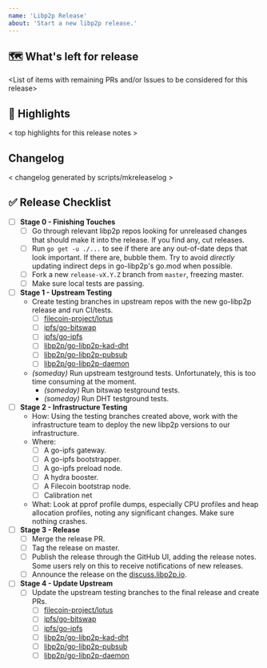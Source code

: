 ```yaml
---
name: 'Libp2p Release'
about: 'Start a new libp2p release.'
---
```


## 🗺 What's left for release

<List of items with remaining PRs and/or Issues to be considered for this release>

## 🔦 Highlights

< top highlights for this release notes >

## Changelog

< changelog generated by scripts/mkreleaselog >

## ✅ Release Checklist

- [ ] **Stage 0 - Finishing Touches**
    - [ ] Go through relevant libp2p repos looking for unreleased changes that should make it into the release. If you find any, cut releases.
    - [ ] Run `go get -u ./...` to see if there are any out-of-date deps that look important. If there are, bubble them. Try to avoid _directly_ updating indirect deps in go-libp2p's go.mod when possible.
    - [ ] Fork a new `release-vX.Y.Z` branch from `master`, freezing master.
    - [ ] Make sure local tests are passing.
- [ ] **Stage 1 - Upstream Testing**
  - Create testing branches in upstream repos with the new go-libp2p release and run CI/tests.
    - [ ] [filecoin-project/lotus](https://github.com/filecoin-project/lotus)
    - [ ] [ipfs/go-bitswap](https://github.com/ipfs/go-bitswap)
    - [ ] [ipfs/go-ipfs](https://github.com/ipfs/go-ipfs)
    - [ ] [libp2p/go-libp2p-kad-dht](https://github.com/libp2p/go-libp2p-kad-dht)
    - [ ] [libp2p/go-libp2p-pubsub](https://github.com/libp2p/go-libp2p-pubsub)
    - [ ] [libp2p/go-libp2p-daemon](https://github.com/libp2p/go-libp2p-daemon)
  - _(someday)_ Run upstream testground tests. Unfortunately, this is too time consuming at the moment.
    - _(someday)_ Run bitswap testground tests.
    - _(someday)_ Run DHT testground tests.
- [ ] **Stage 2 - Infrastructure Testing**
  - How: Using the testing branches created above, work with the infrastructure team to deploy the new libp2p versions to our infrastructure.
  - Where:
    - [ ] A go-ipfs gateway.
    - [ ] A go-ipfs bootstrapper.
    - [ ] A go-ipfs preload node.
    - [ ] A hydra booster.
    - [ ] A Filecoin bootstrap node.
    - [ ] Calibration net
  - What: Look at pprof profile dumps, especially CPU profiles and heap allocation profiles, noting any significant changes. Make sure nothing crashes.
- [ ] **Stage 3 - Release**
  - [ ] Merge the release PR.
  - [ ] Tag the release on master.
  - [ ] Publish the release through the GitHub UI, adding the release notes. Some users rely on this to receive notifications of new releases.
  - [ ] Announce the release on the [discuss.libp2p.io](https://discuss.libp2p.io).
- [ ] **Stage 4 - Update Upstream**
  - [ ] Update the upstream testing branches to the final release and create PRs.
    - [ ] [filecoin-project/lotus](https://github.com/filecoin-project/lotus)
    - [ ] [ipfs/go-bitswap](https://github.com/ipfs/go-bitswap)
    - [ ] [ipfs/go-ipfs](https://github.com/ipfs/go-ipfs)
    - [ ] [libp2p/go-libp2p-kad-dht](https://github.com/libp2p/go-libp2p-kad-dht)
    - [ ] [libp2p/go-libp2p-pubsub](https://github.com/libp2p/go-libp2p-pubsub)
    - [ ] [libp2p/go-libp2p-daemon](https://github.com/libp2p/go-libp2p-daemon)
